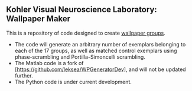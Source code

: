 ## Kohler Visual Neuroscience Laboratory: Wallpaper Maker

This is a repository of code designed to create [wallpaper groups](https://en.wikipedia.org/wiki/Wallpaper_group). 
* The code will generate an arbitrary number of exemplars belonging to each of the 17 groups, as well as matched control exemplars using phase-scrambling and Portilla-Simoncelli scrambling.	
* The Matlab code is a fork of [https://github.com/leksea/WPGeneratorDev], and will not be updated further.
* The Python code is under current development.   